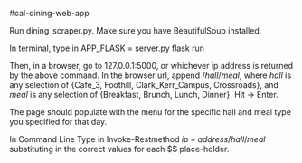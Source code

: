 #cal-dining-web-app

Run dining_scraper.py. Make sure you have BeautifulSoup installed.

In terminal, type in APP_FLASK = server.py
flask run

Then, in a browser, go to 127.0.0.1:5000, or whichever ip address is returned by the above command.
In the browser url, append /$hall$/$meal$, where $hall$ is any selection of {Cafe_3, Foothill, Clark_Kerr_Campus, Crossroads}, and $meal$ is any selection of {Breakfast, Brunch, Lunch, Dinner}. Hit -> Enter.
  
The page should populate with the menu for the specific hall and meal type you specified for that day.

In Command Line
Type in Invoke-Restmethod $ip-address$/$hall$/$meal$
substituting in the correct values for each $$ place-holder.
